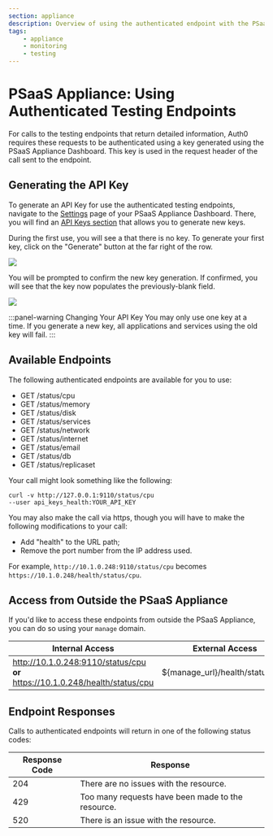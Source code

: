 ```yaml
---
section: appliance
description: Overview of using the authenticated endpoint with the PSaaS Appliance
tags:
    - appliance
    - monitoring
    - testing
---
```


# PSaaS Appliance: Using Authenticated Testing Endpoints

For calls to the testing endpoints that return detailed information, Auth0 requires these requests to be authenticated using a key generated using the PSaaS Appliance Dashboard. This key is used in the request header of the call sent to the endpoint.

## Generating the API Key

To generate an API Key for use the authenticated testing endpoints, navigate to the [Settings](/appliance/dashboard/settings) page of your PSaaS Appliance Dashboard. There, you will find an [API Keys section](/appliance/dashboard/settings#api-keys) that allows you to generate new keys.

During the first use, you will see a that there is no key. To generate your first key, click on the "Generate" button at the far right of the row.

![](/media/articles/appliance/api-keys/no-key.png)

You will be prompted to confirm the new key generation. If confirmed, you will see that the key now populates the previously-blank field.

![](/media/articles/appliance/api-keys/key.png)

:::panel-warning Changing Your API Key
You may only use one key at a time. If you generate a new key, all applications and services using the old key will fail.
:::

## Available Endpoints

The following authenticated endpoints are available for you to use:

* GET /status/cpu
* GET /status/memory
* GET /status/disk
* GET /status/services
* GET /status/network
* GET /status/internet
* GET /status/email
* GET /status/db
* GET /status/replicaset

Your call might look something like the following:

```text
curl -v http://127.0.0.1:9110/status/cpu
--user api_keys_health:YOUR_API_KEY
```

You may also make the call via https, though you will have to make the following modifications to your call:
 * Add "health" to the URL path;
 * Remove the port number from the IP address used.

For example, `http://10.1.0.248:9110/status/cpu` becomes `https://10.1.0.248/health/status/cpu`.

## Access from Outside the PSaaS Appliance

If you'd like to access these endpoints from outside the PSaaS Appliance, you can do so using your `manage` domain.

| Internal Access | External Access |
| --------------- | --------------- |
| http://10.1.0.248:9110/status/cpu **or** https://10.1.0.248/health/status/cpu |  ${manage_url}/health/status/cpu |

## Endpoint Responses

Calls to authenticated endpoints will return in one of the following status codes:

| Response Code | Response |
| ------------- | -------- |
| 204 | There are no issues with the resource. |
| 429 | Too many requests have been made to the resource. |
| 520 | There is an issue with the resource. |
